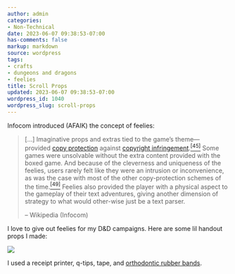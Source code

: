 ```yaml
---
author: admin
categories:
- Non-Technical
date: 2023-06-07 09:38:53-07:00
has-comments: false
markup: markdown
source: wordpress
tags:
- crafts
- dungeons and dragons
- feelies
title: Scroll Props
updated: 2023-06-07 09:38:53-07:00
wordpress_id: 1040
wordpress_slug: scroll-props
---
```

Infocom introduced (AFAIK) the concept of feelies:

> \[…\] Imaginative props and extras tied to the game’s theme—provided [copy protection](https://en.wikipedia.org/wiki/Copy_protection) against [copyright infringement](https://en.wikipedia.org/wiki/Copyright_infringement).[<sup>[45]</sup>](https://en.wikipedia.org/wiki/Infocom#cite_note-dyer19840506-45) Some games were unsolvable without the extra content provided with the boxed game. And because of the cleverness and uniqueness of the feelies, users rarely felt like they were an intrusion or inconvenience, as was the case with most of the other copy-protection schemes of the time.[<sup>[49]</sup>](https://en.wikipedia.org/wiki/Infocom#cite_note-49) Feelies also provided the player with a physical aspect to the gameplay of their text adventures, giving another dimension of strategy to what would other-wise just be a text parser.
> 
> – Wikipedia (Infocom)

I love to give out feelies for my D&D campaigns. Here are some lil handout props I made:

[![](../wp-content/uploads/2023/06/scroll-crop-835x1024.jpg)](../wp-content/uploads/2023/06/scroll-crop.jpg)

I used a receipt printer, q-tips, tape, and [orthodontic rubber bands](https://www.amazon.com/Orthodontic-Elastic-Rubberbands-Dreadlocks-Horse/dp/B00OSR1RBM).
